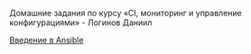 Домашние задания по курсу «CI, мониторинг и управление конфигурациями» - Логинов Даниил

[Введение в Ansible](https://github.com/Loginochka/ansible-hw/blob/main//h-1/README.md)

